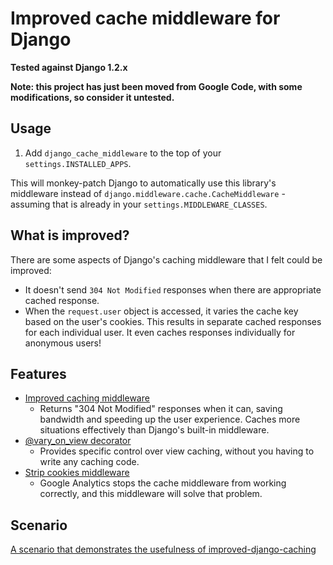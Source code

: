 Improved cache middleware for Django
====================================

**Tested against Django 1.2.x**

**Note: this project has just been moved from Google Code, with some
modifications, so consider it untested.**

Usage
-----

1. Add `django_cache_middleware` to the top of your `settings.INSTALLED_APPS`.

This will monkey-patch Django to automatically use this library's middleware
instead of `django.middleware.cache.CacheMiddleware` - assuming that is
already in your `settings.MIDDLEWARE_CLASSES`.


What is improved?
-----------------

There are some aspects of Django's caching middleware that I felt could be
improved:
* It doesn't send `304 Not Modified` responses when there are appropriate
  cached response.
* When the `request.user` object is accessed, it varies the cache key based
  on the user's cookies. This results in separate cached responses for each
  individual user. It even caches responses individually for anonymous users!

Features
--------

* [Improved caching middleware](docs/features.md#cachemiddleware)
  * Returns "304 Not Modified" responses when it can, saving bandwidth and
    speeding up the user experience. Caches more situations effectively
    than Django's built-in middleware.
* [@vary_on_view decorator](docs/features.md#vary_on_view-decorator)
  * Provides specific control over view caching, without you having to write
    any caching code.
* [Strip cookies middleware](docs/features.md#strip-cookies-middleware)
  * Google Analytics stops the cache middleware from working correctly,
    and this middleware will solve that problem.

Scenario
--------

[A scenario that demonstrates the usefulness of
improved-django-caching](docs/scenario.md)

